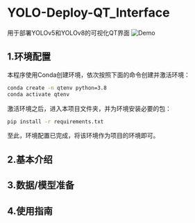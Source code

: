 # YOLO-Deploy-QT_Interface
用于部署YOLOv5和YOLOv8的可视化QT界面
![Demo](assets/Demo.gif)

## 1.环境配置
本程序使用Conda创建环境，依次按照下面的命令创建并激活环境：
```bash
conda create -n qtenv python=3.8
conda activate qtenv
```
激活环境之后，进入本项目文件夹，并为环境安装必要的包：
```bash
pip install -r requirements.txt
```
至此，环境配置已完成，将该环境作为项目的环境即可。
## 2.基本介绍

## 3.数据/模型准备


## 4.使用指南


